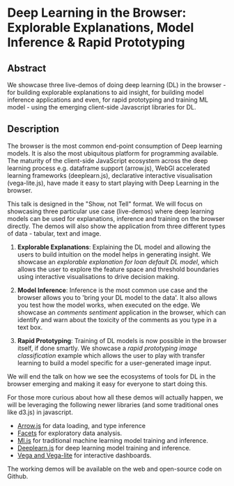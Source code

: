 # Deep Learning in the Browser: Explorable Explanations, Model Inference & Rapid Prototyping

## Abstract
We showcase three live-demos of doing deep learning (DL) in the browser - for building explorable explanations to aid insight, for building model inference applications and even, for rapid prototyping and training ML model - using the emerging client-side Javascript libraries for DL.

## Description
The browser is the most common end-point consumption of Deep learning models. It is also the most ubiquitous platform for programming available. The maturity of the client-side JavaScript ecosystem across the deep learning process e.g. dataframe support (arrow.js), WebGl accelerated learning frameworks (deeplearn.js), declarative interactive visualisation (vega-lite.js), have made it easy to start playing with Deep Learning in the browser.

This talk is designed in the "Show, not Tell" format. We will focus on showcasing three particular use case (live-demos) where deep learning models can be used for explanations, inference and training on the browser directly. The demos will also show the application from three different types of data - tabular, text and image.

1. **Explorable Explanations**: Explaining the DL model and allowing the users to build intuition on the model helps in generating insight. We showcase an *explorable explanation for loan default DL model*, which allows the user to explore the feature space and threshold boundaries using interactive visualisations to drive decision making.

2. **Model Inference**: Inference is the most common use case and the browser allows you to 'bring your DL model to the data'. It also allows you test how the model works, when executed on the edge.  We showcase an *comments sentiment* application in the browser, which can identify and warn about the toxicity of the comments as you type in a text box.

3. **Rapid Prototyping**: Training of DL models is now possible in the browser itself, if done smartly. We showcase a *rapid prototyping image classification* example which allows the user to play with transfer learning to build a model specific for a user-generated image input.  

We will end the talk on how we see the ecosystems of tools for DL in the browser emerging and making it easy for everyone to start doing this.

For those more curious about how all these demos will actually happen, we will be leveraging the following newer libraries (and some traditional ones like d3.js) in javascript.

- [Arrow.js](https://github.com/apache/arrow/tree/master/js) for data loading, and type inference 
- [Facets](https://pair-code.github.io/facets/) for exploratory data analysis.
- [Ml.js](https://github.com/mljs/) for traditional machine learning model training and inference.
- [Deeplearn.js](https://deeplearnjs.org/) for deep learning model training and inference.
- [Vega and Vega-lite](https://vega.github.io/) for interactive dashboards.

The working demos will be available on the web and open-source code on Github. 